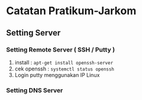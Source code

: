 # Catatan Pratikum-Jarkom

## Setting Server

### Setting Remote Server ( SSH / Putty )
1. install : `apt-get install openssh-server`
2. cek openssh : `systemctl status openssh`
3. Login putty menggunakan IP Linux

### Setting DNS Server
